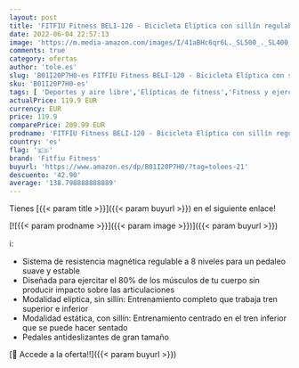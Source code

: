```yaml
---
layout: post
title: 'FITFIU Fitness BELI-120 - Bicicleta Elíptica con sillín regulable  multifunción  Elíptica y Estática  disco inercia de 5 kg  pantalla LCD y Pulsómetro  Bicicleta fitness Entrenamiento indoor  Negro'
date: 2022-06-04 22:57:13
image: 'https://m.media-amazon.com/images/I/41aBHc6qr6L._SL500_._SL400_.jpg'
comments: true
category: ofertas
author: 'tole.es'
slug: 'B01I20P7H0-es FITFIU Fitness BELI-120 - Bicicleta Elíptica con sillín...'
sku: 'B01I20P7H0-es'
tags: [ 'Deportes y aire libre','Elípticas de fitness','Fitness y ejercicio','Máquinas de cardio para fitness','bicicleta','fitfiu fitness','🇪🇸', ]
actualPrice: 119.9 EUR
currency: EUR
price: 119.9
comparePrice: 209.99 EUR
prodname: 'FITFIU Fitness BELI-120 - Bicicleta Elíptica con sillín regulable  multifunción  Elíptica y Estática  disco inercia de 5 kg  pantalla LCD y Pulsómetro  Bicicleta fitness Entrenamiento indoor  Negro'
country: 'es'
flag: '🇪🇸'
brand: 'Fitfiu Fitness'
buyurl: 'https://www.amazon.es/dp/B01I20P7H0/?tag=tolees-21'
descuento: '42.90'
average: '138.798888888889'
---
```


Tienes [{{< param title >}}]({{< param buyurl >}}) en el siguiente enlace!

[![{{< param prodname >}}]({{< param image >}})]({{< param buyurl >}})

ℹ️:

- Sistema de resistencia magnética regulable a 8 niveles para un pedaleo suave y estable
- Diseñada para ejercitar el 80% de los músculos de tu cuerpo sin producir impacto sobre las articulaciones
- Modalidad elíptica, sin sillín: Entrenamiento completo que trabaja tren superior e inferior
- Modalidad estática, con sillín: Entrenamiento centrado en el tren inferior que se puede hacer sentado
- Pedales antideslizantes de gran tamaño

[🛒 Accede a la oferta!!]({{< param buyurl >}})
